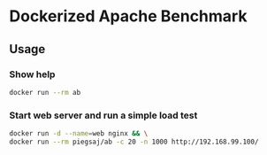 # Dockerized Apache Benchmark

## Usage

### Show help

```sh
docker run --rm ab
```

### Start web server and run a simple load test

```sh
docker run -d --name=web nginx && \
docker run --rm piegsaj/ab -c 20 -n 1000 http://192.168.99.100/
```
